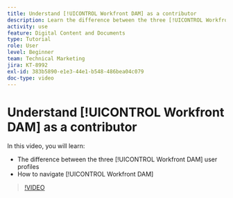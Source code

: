 ```yaml
---
title: Understand [!UICONTROL Workfront DAM] as a contributor
description: Learn the difference between the three [!UICONTROL Workfront DAM] user profiles and how to navigate [!UICONTROL Workfront DAM].
activity: use
feature: Digital Content and Documents
type: Tutorial
role: User
level: Beginner
team: Technical Marketing
jira: KT-8992
exl-id: 383b5890-e1e3-44e1-b548-486bea04c079
doc-type: video
---
```

# Understand [!UICONTROL Workfront DAM] as a contributor

In this video, you will learn:

* The difference between the three [!UICONTROL Workfront DAM] user profiles
* How to navigate [!UICONTROL Workfront DAM]

>[!VIDEO](https://video.tv.adobe.com/v/335252/?quality=12&learn=on)
